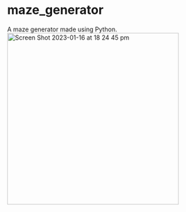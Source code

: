 # maze_generator
A maze generator made using Python. 
<img width="395" alt="Screen Shot 2023-01-16 at 18 24 45 pm" src="https://user-images.githubusercontent.com/83952389/212744863-1d7996ac-f043-47d1-b4d2-f8f64110e80e.png">
